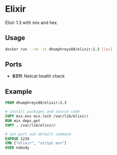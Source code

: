 # Elixir

Elixir 1.3 with mix and hex.

## Usage

```bash
docker run --rm -it dhumphreys88/elixir:1.3 [iex]
```

## Ports

- __8311__: Netcat health check

## Example

```dockerfile
FROM dhumphreys88/elixir:2.3

# install packages and source code
COPY mix.exs mix.lock /var/lib/elixir/
RUN mix deps.get
COPY . /var/lib/elixir/

# set port and default command
EXPOSE 1234
CMD ["elixir", "script.exs"]
USER nobody
```
